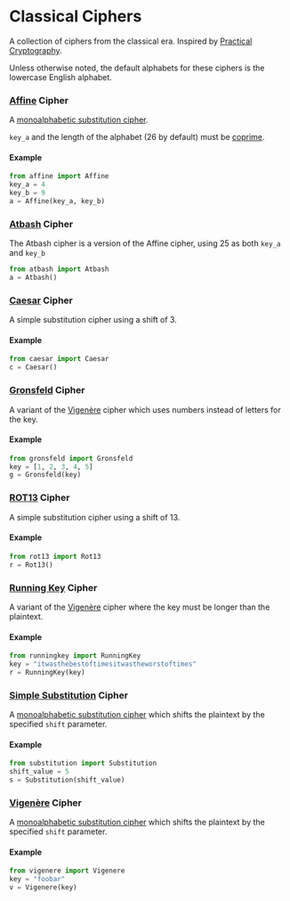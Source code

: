 # Classical Ciphers
A collection of ciphers from the classical era. Inspired by [Practical Cryptography](https://practicalcryptography.com/ciphers/classical-era).

Unless otherwise noted, the default alphabets for these ciphers is the lowercase English alphabet.

### [Affine](https://en.wikipedia.org/wiki/Affine_cipher) Cipher
A [monoalphabetic substitution cipher](https://en.wikipedia.org/wiki/Substitution_cipher#Simple_substitution).

`key_a` and the length of the alphabet (26 by default) must be [coprime](https://en.wikipedia.org/wiki/Coprime_integers).
#### Example
````python
from affine import Affine
key_a = 4
key_b = 9
a = Affine(key_a, key_b)
````

### [Atbash](https://en.wikipedia.org/wiki/Atbash) Cipher
The Atbash cipher is a version of the Affine cipher, using 25 as both `key_a` and `key_b`
````python
from atbash import Atbash
a = Atbash()
````

### [Caesar](https://en.wikipedia.org/wiki/Caesar_cipher) Cipher
A simple substitution cipher using a shift of 3. 

#### Example
```python
from caesar import Caesar
c = Caesar()
```

### [Gronsfeld](https://en.wikipedia.org/wiki/Vigen%C3%A8re_cipher#Variants) Cipher
A variant of the [Vigenère](https://en.wikipedia.org/wiki/Vigen%C3%A8re_cipher) cipher which uses numbers instead of letters for the key.
#### Example
````python
from gronsfeld import Gronsfeld
key = [1, 2, 3, 4, 5]
g = Gronsfeld(key)
````

### [ROT13](https://en.wikipedia.org/wiki/ROT13) Cipher
A simple substitution cipher using a shift of 13.

#### Example
```python
from rot13 import Rot13
r = Rot13()
```

### [Running Key](https://en.wikipedia.org/wiki/Running_key_cipher) Cipher
A variant of the [Vigenère](https://en.wikipedia.org/wiki/Vigen%C3%A8re_cipher) cipher where the key must be longer than the plaintext.

#### Example
```python
from runningkey import RunningKey
key = "itwasthebestoftimesitwastheworstoftimes"
r = RunningKey(key)
```

### [Simple Substitution](https://en.wikipedia.org/wiki/Substitution_cipher#Simple_substitution) Cipher
A [monoalphabetic substitution cipher](https://en.wikipedia.org/wiki/Substitution_cipher#Simple_substitution) which shifts the plaintext by the specified `shift` parameter.
#### Example
````python
from substitution import Substitution
shift_value = 5
s = Substitution(shift_value)
````

### [Vigenère](https://en.wikipedia.org/wiki/Vigen%C3%A8re_cipher) Cipher
A [monoalphabetic substitution cipher](https://en.wikipedia.org/wiki/Substitution_cipher#Simple_substitution) which shifts the plaintext by the specified `shift` parameter.
#### Example
````python
from vigenere import Vigenere
key = "foobar"
v = Vigenere(key)
````
